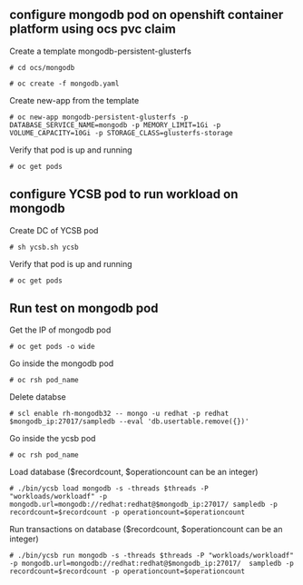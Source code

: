 ## configure mongodb pod on openshift container platform using ocs pvc claim

Create a template mongodb-persistent-glusterfs
```
# cd ocs/mongodb
```

```                                                                             
# oc create -f mongodb.yaml                                  
```                                                                             
                                                                                
Create new-app from the template                                                
```                                                                             
# oc new-app mongodb-persistent-glusterfs -p DATABASE_SERVICE_NAME=mongodb -p MEMORY_LIMIT=1Gi -p VOLUME_CAPACITY=10Gi -p STORAGE_CLASS=glusterfs-storage
```                                                                             
                                                                                
Verify that pod is up and running                                               
```                                                                             
# oc get pods
```

## configure YCSB pod to run workload on mongodb

Create DC of YCSB pod
```
# sh ycsb.sh ycsb
```

Verify that pod is up and running
```
# oc get pods
```

## Run test on mongodb pod

Get the IP of mongodb pod
```
# oc get pods -o wide
```

Go inside the mongodb pod
```
# oc rsh pod_name
```

Delete databse
```
# scl enable rh-mongodb32 -- mongo -u redhat -p redhat $mongodb_ip:27017/sampledb --eval 'db.usertable.remove({})'
```

Go inside the ycsb pod
```
# oc rsh pod_name
```

Load database ($recordcount, $operationcount can be an integer)
```
# ./bin/ycsb load mongodb -s -threads $threads -P "workloads/workloadf" -p mongodb.url=mongodb://redhat:redhat@$mongodb_ip:27017/ sampledb -p recordcount=$recordcount -p operationcount=$operationcount
```

Run transactions on database ($recordcount, $operationcount can be an integer)
```
# ./bin/ycsb run mongodb -s -threads $threads -P "workloads/workloadf" -p mongodb.url=mongodb://redhat:redhat@$mongodb_ip:27017/  sampledb -p recordcount=$recordcount -p operationcount=$operationcount
```
